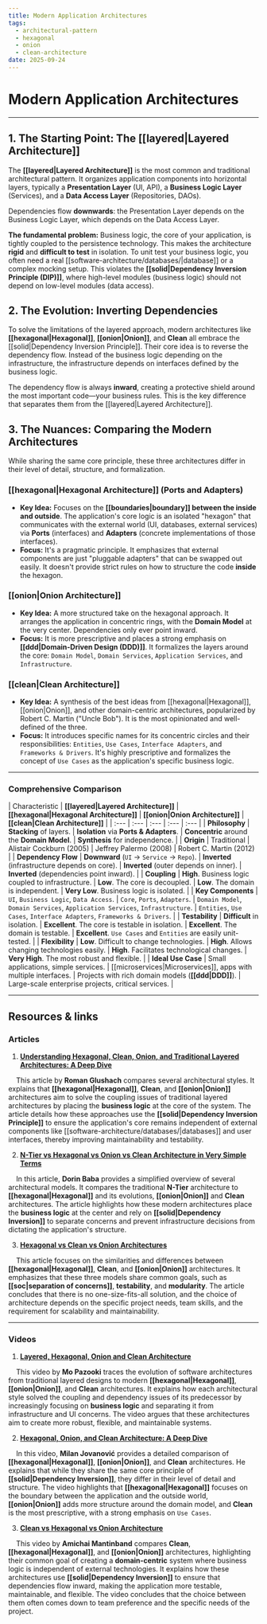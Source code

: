 ```yaml
---
title: Modern Application Architectures
tags:
  - architectural-pattern
  - hexagonal
  - onion
  - clean-architecture
date: 2025-09-24
---
```


# **Modern Application Architectures**

---

## **1. The Starting Point: The [[layered|Layered Architecture]]**

The **[[layered|Layered Architecture]]** is the most common and traditional architectural pattern. It organizes application components into horizontal layers, typically a **Presentation Layer** (UI, API), a **Business Logic Layer** (Services), and a **Data Access Layer** (Repositories, DAOs).

Dependencies flow **downwards**: the Presentation Layer depends on the Business Logic Layer, which depends on the Data Access Layer.

**The fundamental problem:** Business logic, the core of your application, is tightly coupled to the persistence technology. This makes the architecture **rigid** and **difficult to test** in isolation. To unit test your business logic, you often need a real [[software-architecture/databases/|database]] or a complex mocking setup. This violates the **[[solid|Dependency Inversion Principle (DIP)]]**, where high-level modules (business logic) should not depend on low-level modules (data access).

## **2. The Evolution: Inverting Dependencies**

To solve the limitations of the layered approach, modern architectures like **[[hexagonal|Hexagonal]]**, **[[onion|Onion]]**, and **Clean** all embrace the [[solid|Dependency Inversion Principle]]. Their core idea is to reverse the dependency flow. Instead of the business logic depending on the infrastructure, the infrastructure depends on interfaces defined by the business logic.

The dependency flow is always **inward**, creating a protective shield around the most important code—your business rules. This is the key difference that separates them from the [[layered|Layered Architecture]].

## **3. The Nuances: Comparing the Modern Architectures**

While sharing the same core principle, these three architectures differ in their level of detail, structure, and formalization.

### **[[hexagonal|Hexagonal Architecture]] (Ports and Adapters)**

* **Key Idea:** Focuses on the **[[boundaries|boundary]] between the inside and outside**. The application's core logic is an isolated "hexagon" that communicates with the external world (UI, databases, external services) via **Ports** (interfaces) and **Adapters** (concrete implementations of those interfaces).
* **Focus:** It's a pragmatic principle. It emphasizes that external components are just "pluggable adapters" that can be swapped out easily. It doesn't provide strict rules on how to structure the code **inside** the hexagon.

### **[[onion|Onion Architecture]]**

* **Key Idea:** A more structured take on the hexagonal approach. It arranges the application in concentric rings, with the **Domain Model** at the very center. Dependencies only ever point inward.
* **Focus:** It is more prescriptive and places a strong emphasis on **[[ddd|Domain-Driven Design (DDD)]]**. It formalizes the layers around the core: `Domain Model`, `Domain Services`, `Application Services`, and `Infrastructure`.

### **[[clean|Clean Architecture]]**

* **Key Idea:** A synthesis of the best ideas from [[hexagonal|Hexagonal]], [[onion|Onion]], and other domain-centric architectures, popularized by Robert C. Martin ("Uncle Bob"). It is the most opinionated and well-defined of the three.
* **Focus:** It introduces specific names for its concentric circles and their responsibilities: `Entities`, `Use Cases`, `Interface Adapters`, and `Frameworks & Drivers`. It's highly prescriptive and formalizes the concept of `Use Cases` as the application's specific business logic.

---

### **Comprehensive Comparison**

| Characteristic | **[[layered|Layered Architecture]]** | **[[hexagonal|Hexagonal Architecture]]** | **[[onion|Onion Architecture]]** | **[[clean|Clean Architecture]]** |
| :--- | :--- | :--- | :--- | :--- |
| **Philosophy** | **Stacking** of layers. | **Isolation** via **Ports & Adapters**. | **Concentric** around the **Domain Model**. | **Synthesis** for independence. |
| **Origin** | Traditional | Alistair Cockburn (2005) | Jeffrey Palermo (2008) | Robert C. Martin (2012) |
| **Dependency Flow** | **Downward** (`UI` -> `Service` -> `Repo`). | **Inverted** (infrastructure depends on core). | **Inverted** (outer depends on inner). | **Inverted** (dependencies point inward). |
| **Coupling** | **High**. Business logic coupled to infrastructure. | **Low**. The core is decoupled. | **Low**. The domain is independent. | **Very Low**. Business logic is isolated. |
| **Key Components** | `UI`, `Business Logic`, `Data Access`. | `Core`, `Ports`, `Adapters`. | `Domain Model`, `Domain Services`, `Application Services`, `Infrastructure`. | `Entities`, `Use Cases`, `Interface Adapters`, `Frameworks & Drivers`. |
| **Testability** | **Difficult** in isolation. | **Excellent**. The core is testable in isolation. | **Excellent**. The domain is testable. | **Excellent**. `Use Cases` and `Entities` are easily unit-tested. |
| **Flexibility** | **Low**. Difficult to change technologies. | **High**. Allows changing technologies easily. | **High**. Facilitates technological changes. | **Very High**. The most robust and flexible. |
| **Ideal Use Case** | Small applications, simple services. | [[microservices|Microservices]], apps with multiple interfaces. | Projects with rich domain models (**[[ddd|DDD]]**). | Large-scale enterprise projects, critical services. |

---

## **Resources & links**

### **Articles**

1.  **[Understanding Hexagonal, Clean, Onion, and Traditional Layered Architectures: A Deep Dive](https://romanglushach.medium.com/understanding-hexagonal-clean-onion-and-traditional-layered-architectures-a-deep-dive-c0f93b8a1b96)**

    This article by **Roman Glushach** compares several architectural styles. It explains that **[[hexagonal|Hexagonal]]**, **Clean**, and **[[onion|Onion]]** architectures aim to solve the coupling issues of traditional layered architectures by placing the **business logic** at the core of the system. The article details how these approaches use the **[[solid|Dependency Inversion Principle]]** to ensure the application's core remains independent of external components like [[software-architecture/databases/|databases]] and user interfaces, thereby improving maintainability and testability.

2.  **[N-Tier vs Hexagonal vs Onion vs Clean Architecture in Very Simple Terms](https://medium.com/@dorinbaba/n-tier-vs-hexagonal-vs-onion-vs-clean-architecture-in-very-simple-terms-68f66c4dba22)**

    In this article, **Dorin Baba** provides a simplified overview of several architectural models. It compares the traditional **N-Tier** architecture to **[[hexagonal|Hexagonal]]** and its evolutions, **[[onion|Onion]]** and **Clean** architectures. The article highlights how these modern architectures place the **business logic** at the center and rely on **[[solid|Dependency Inversion]]** to separate concerns and prevent infrastructure decisions from dictating the application's structure.

3.  **[Hexagonal vs Clean vs Onion Architectures](https://programmingpulse.vercel.app/blog/hexagonal-vs-clean-vs-onion-architectures)**

    This article focuses on the similarities and differences between **[[hexagonal|Hexagonal]]**, **Clean**, and **[[onion|Onion]]** architectures. It emphasizes that these three models share common goals, such as **[[soc|separation of concerns]]**, **testability**, and **modularity**. The article concludes that there is no one-size-fits-all solution, and the choice of architecture depends on the specific project needs, team skills, and the requirement for scalability and maintainability.

---

### **Videos**

1.  **[Layered, Hexagonal, Onion and Clean Architecture](https://www.youtube.com/watch?v=rBNb3xHJUZk)**

    This video by **Mo Pazooki** traces the evolution of software architectures from traditional layered designs to modern **[[hexagonal|Hexagonal]]**, **[[onion|Onion]]**, and **Clean** architectures. It explains how each architectural style solved the coupling and dependency issues of its predecessor by increasingly focusing on **business logic** and separating it from infrastructure and UI concerns. The video argues that these architectures aim to create more robust, flexible, and maintainable systems.

2.  **[Hexagonal, Onion, and Clean Architecture: A Deep Dive](https://www.youtube.com/watch?v=0X3_a5a7Jc0)**

    In this video, **Milan Jovanović** provides a detailed comparison of **[[hexagonal|Hexagonal]]**, **[[onion|Onion]]**, and **Clean** architectures. He explains that while they share the same core principle of **[[solid|Dependency Inversion]]**, they differ in their level of detail and structure. The video highlights that **[[hexagonal|Hexagonal]]** focuses on the boundary between the application and the outside world, **[[onion|Onion]]** adds more structure around the domain model, and **Clean** is the most prescriptive, with a strong emphasis on `Use Cases`.

3.  **[Clean vs Hexagonal vs Onion Architecture](https://www.youtube.com/watch?v=n4nFf8i8v1E)**

    This video by **Amichai Mantinband** compares **Clean**, **[[hexagonal|Hexagonal]]**, and **[[onion|Onion]]** architectures, highlighting their common goal of creating a **domain-centric** system where business logic is independent of external technologies. It explains how these architectures use **[[solid|Dependency Inversion]]** to ensure that dependencies flow inward, making the application more testable, maintainable, and flexible. The video concludes that the choice between them often comes down to team preference and the specific needs of the project.